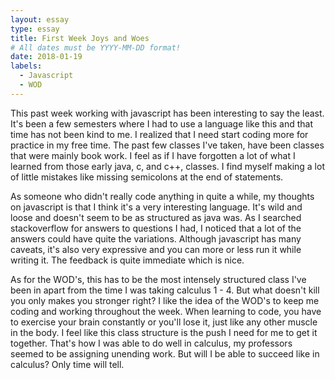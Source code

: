 ```yaml
---
layout: essay
type: essay
title: First Week Joys and Woes
# All dates must be YYYY-MM-DD format!
date: 2018-01-19
labels:
  - Javascript
  - WOD
---
```


This past week working with javascript has been interesting to say the least. It's been a few semesters where I had to use a language like this and that time has not been kind to me. I realized that I need start coding more for practice in my free time. The past few classes I've taken, have been classes that were mainly book work. I feel as if I have forgotten a lot of what I learned from those early java, c, and c++, classes. I find myself making a lot of little mistakes like missing semicolons at the end of statements.

As someone who didn't really code anything in quite a while, my thoughts on javascript is that I think it's a very interesting language. It's wild and loose and doesn't seem  to be as structured as java was. As I searched stackoverflow for answers to questions I had, I noticed that a lot of the answers could have quite the variations. Although javascript has many caveats, it's also very expressive and you can more or less run it while writing it. The feedback is quite immediate which is nice. 

As for the WOD's, this has to be the most intensely structured class I've been in apart from the time I was taking calculus 1 - 4. But what doesn't kill you only makes you stronger right? I like the idea of the WOD's to keep me coding and working throughout the week. When learning to code, you have to exercise your brain constantly or you'll lose it, just like any other muscle in the body. I feel like this class structure is the push I need for me to get it together. That's how I was able to do well in calculus, my professors seemed to be assigning unending work. But will I be able to succeed like in calculus? Only time will tell. 
